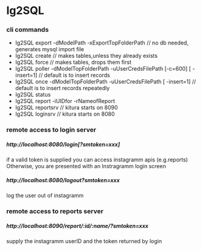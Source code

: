 # Ig2SQL

### cli commands
* Ig2SQL  export  -dModelPath -xExportTopFolderPath // no db needed, generates mysql import file
* Ig2SQL  create  // makes tables,unless they already exists
* Ig2SQL  force   // makes tables, drops them first
* Ig2SQL  poller  -dModelTopFolderPath -uUserCredsFilePath  [-c=600] [ -insert=1] // default is to insert records
* Ig2SQL  once    -dModelTopFolderPath  -uUserCredsFilePath [ -insert=1] // default is to insert records repeatedly
* Ig2SQL  status
* Ig2SQL  report   -iUIDfor -rNameofReport
* Ig2SQL  reportsrv // kitura starts on 8090
* Ig2SQL  loginsrv // kitura starts on 8080

### remote access to login server
##### http://localhost:8080/login[?smtoken=xxx]

if a valid token is supplied you can access instagramm apis (e.g.reports)
Otherwise, you are presented with an Instragramm login screen
##### http://localhost:8080/logout?smtoken=xxx

log the user out of instagramm

### remote access to reports server
##### http://localhost:8090/report/:id/:name/?smtoken=xxx

supply the instagramm userID and the token returned by login
